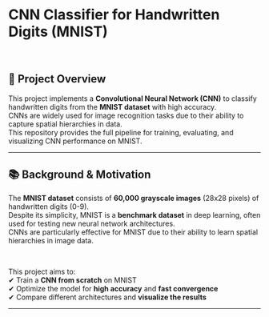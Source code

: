 # CNN Classifier for Handwritten Digits (MNIST)  

<br>

## 📌 Project Overview  
This project implements a **Convolutional Neural Network (CNN)** to classify handwritten digits from the **MNIST dataset** with high accuracy.  
CNNs are widely used for image recognition tasks due to their ability to capture spatial hierarchies in data.  
This repository provides the full pipeline for training, evaluating, and visualizing CNN performance on MNIST.  

---

## 📚 Background & Motivation  
The **MNIST dataset** consists of **60,000 grayscale images** (28x28 pixels) of handwritten digits (0-9).  
Despite its simplicity, MNIST is a **benchmark dataset** in deep learning, often used for testing new neural network architectures.  
CNNs are particularly effective for MNIST due to their ability to learn spatial hierarchies in image data.  

<br>


This project aims to:  
✔ Train a **CNN from scratch** on MNIST  
✔ Optimize the model for **high accuracy** and **fast convergence**  
✔ Compare different architectures and **visualize the results**  

---
